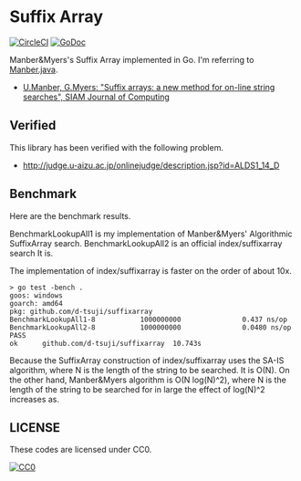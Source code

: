# Suffix Array

[![CircleCI](https://circleci.com/gh/d-tsuji/suffixarray.svg?style=svg)](https://app.circleci.com/pipelines/github/d-tsuji/suffixarray) [![GoDoc](https://godoc.org/github.com/d-tsuji/suffixarray?status.svg)](https://godoc.org/github.com/d-tsuji/suffixarray)

Manber&Myers's Suffix Array implemented in Go. I'm referring to [Manber.java](https://algs4.cs.princeton.edu/63suffix/Manber.java.html).

-  [U.Manber, G.Myers: "Suffix arrays: a new method for on-line string
    searches", SIAM Journal of Computing](https://karczmarczuk.users.greyc.fr/TEACH/TAL/Doc/BK_search/suffixAr.pdf)

## Verified

This library has been verified with the following problem.

- http://judge.u-aizu.ac.jp/onlinejudge/description.jsp?id=ALDS1_14_D

## Benchmark

Here are the benchmark results.

BenchmarkLookupAll1 is my implementation of Manber&Myers' Algorithmic SuffixArray search. BenchmarkLookupAll2 is an official index/suffixarray search It is.

The implementation of index/suffixarray is faster on the order of about 10x.

```
> go test -bench .
goos: windows
goarch: amd64
pkg: github.com/d-tsuji/suffixarray
BenchmarkLookupAll1-8           1000000000               0.437 ns/op
BenchmarkLookupAll2-8           1000000000               0.0480 ns/op
PASS
ok      github.com/d-tsuji/suffixarray  10.743s
```

Because the SuffixArray construction of index/suffixarray uses the SA-IS algorithm, where N is the length of the string to be searched. It is O(N). On the other hand, Manber&Myers algorithm is O(N log(N)^2), where N is the length of the string to be searched for in large the effect of log(N)^2 increases as.

## LICENSE

These codes are licensed under CC0.

[![CC0](http://i.creativecommons.org/p/zero/1.0/88x31.png "CC0")](https://creativecommons.org/publicdomain/zero/1.0/)
